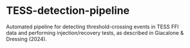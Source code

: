 # TESS-detection-pipeline
Automated pipeline for detecting threshold-crossing events in TESS FFI data and performing injection/recovery tests, as described in Giacalone & Dressing (2024).

